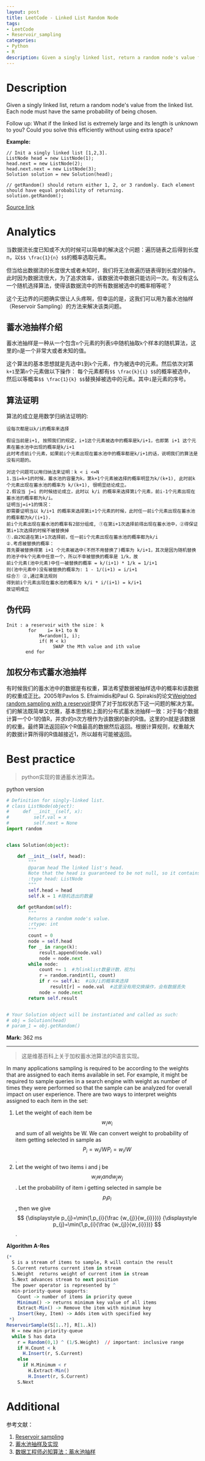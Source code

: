 ```yaml
---
layout: post
title: LeetCode - Linked List Random Node
tags:
- LeetCode
- Reservoir_sampling
categories:
- Python
- R
description: Given a singly linked list, return a random node's value from the linked list. Each node must have the same probability of being chosen.
---
```



# Description
Given a singly linked list, return a random node's value from the linked list. Each node must have the same probability of being chosen.

Follow up:
What if the linked list is extremely large and its length is unknown to you? Could you solve this efficiently without using extra space?

**Example:**

```
// Init a singly linked list [1,2,3].
ListNode head = new ListNode(1);
head.next = new ListNode(2);
head.next.next = new ListNode(3);
Solution solution = new Solution(head);

// getRandom() should return either 1, 2, or 3 randomly. Each element should have equal probability of returning.
solution.getRandom();
```

[Source link](https://leetcode.com/problems/linked-list-random-node/description/)

# Analytics

当数据流长度已知或不大的时候可以简单的解决这个问题：遍历链表之后得到长度n，以`$$ \frac{1}{n} $$`的概率选取元素。

但当给出数据流的长度很大或者未知时，我们将无法做遍历链表得到长度的操作。此时因为数据流很大，为了追求效率，该数据流中数据只能访问一次。有没有这么一个随机选择算法，使得该数据流中的所有数据被选中的概率相等呢？

这个无边界的问题确实很让人头疼啊，但幸运的是，这我们可以用为蓄水池抽样（Reservoir Sampling）的方法来解决该类问题。

## 蓄水池抽样介绍

蓄水池抽样是一种从一个包含`n`个元素的列表`S`中随机抽取`k`个样本的随机算法，这里的`n`是一个非常大或者未知的值。

这个算法的基本思想就是先选中`1`到`k`个元素，作为被选中的元素。然后依次对第`k+1`至第`n`个元素做以下操作：
每个元素都有`$$ \frac{k}{i} $$`的概率被选中，然后以等概率`$$ \frac{1}{k} $$`替换掉被选中的元素。其中`i`是元素的序号。

## 算法证明

算法的成立是用数学归纳法证明的:

```
设每次都是以k/i的概率来选择

假设当前是i+1, 按照我们的规定，i+1这个元素被选中的概率是k/i+1，也即第 i+1 这个元素在蓄水池中出现的概率是k/i+1
此时考虑前i个元素，如果前i个元素出现在蓄水池中的概率都是k/i+1的话，说明我们的算法是没有问题的。

对这个问题可以用归纳法来证明：k < i <=N
1.当i=k+1的时候，蓄水池的容量为k，第k+1个元素被选择的概率明显为k/(k+1), 此时前k个元素出现在蓄水池的概率为 k/(k+1), 很明显结论成立。
2.假设当 j=i 的时候结论成立，此时以 k/i 的概率来选择第i个元素，前i-1个元素出现在蓄水池的概率都为k/i。
证明当j=i+1的情况：
即需要证明当以 k/i+1 的概率来选择第i+1个元素的时候，此时任一前i个元素出现在蓄水池的概率都为k/(i+1).
前i个元素出现在蓄水池的概率有2部分组成, ①在第i+1次选择前得出现在蓄水池中，②得保证第i+1次选择的时候不被替换掉
①.由2知道在第i+1次选择前，任一前i个元素出现在蓄水池的概率都为k/i
②.考虑被替换的概率：
首先要被替换得第 i+1 个元素被选中(不然不用替换了)概率为 k/i+1，其次是因为随机替换的池子中k个元素中任意一个，所以不幸被替换的概率是 1/k，故
前i个元素(池中元素)中任一被替换的概率 = k/(i+1) * 1/k = 1/i+1
则(池中元素中)没有被替换的概率为: 1 - 1/(i+1) = i/i+1
综合① ②,通过乘法规则
得到前i个元素出现在蓄水池的概率为 k/i * i/(i+1) = k/i+1
故证明成立
```

## 伪代码
```
Init : a reservoir with the size： k  
        for    i= k+1 to N  
            M=random(1, i);  
            if( M < k)  
                 SWAP the Mth value and ith value  
       end for
```

## 加权分布式蓄水池抽样

有时候我们的蓄水池中的数据是有权重，算法希望数据被抽样选中的概率和该数据的权重成正比。2005年Pavlos S. Efraimidis和Paul G. Spirakis的论文[Weighted random sampling with a reservoir](http://dl.acm.org/citation.cfm?id=1138834)提供了对于加权状态下这一问题的解决方案。们的解法既简单又优雅，基本思想和上面的分布式蓄水池抽样一致：对于每个数据计算一个0-1的值R，并求r的n次方根作为该数据的新的R值。这里的n就是该数据的权重。最终算法返回前k个R值最高的数据然后返回。根据计算规则，权重越大的数据计算所得的R值越接近1，所以越有可能被返回。

# Best practice

>python实现的普通蓄水池算法。

python version

```python
# Definition for singly-linked list.
# class ListNode(object):
#     def __init__(self, x):
#         self.val = x
#         self.next = None
import random


class Solution(object):

    def __init__(self, head):
        """
        @param head The linked list's head.
        Note that the head is guaranteed to be not null, so it contains at least one node.
        :type head: ListNode
        """
        self.head = head
        self.k = 1 #随机选出的数量

    def getRandom(self):
        """
        Returns a random node's value.
        :rtype: int
        """
        count = 0
        node = self.head
        for _ in range(k):
            result.append(node.val)
            node = node.next
        while node:
            count += 1  #为linklist数量计数，视为i
            r = random.randint(1, count)
            if r <= self.k:  #以k/i的概率来选择
                result[r] = node.val  #这里没有用交换操作，会有数据丢失
            node = node.next
        return self.result


# Your Solution object will be instantiated and called as such:
# obj = Solution(head)
# param_1 = obj.getRandom()
```

**Mark:** 362 ms

-----

>这是维基百科上关于加权蓄水池算法的R语言实现。

In many applications sampling is required to be according to the weights that are assigned to each items available in set. For example, it might be required to sample queries in a search engine with weight as number of times they were performed so that the sample can be analyzed for overall impact on user experience. There are two ways to interpret weights assigned to each item in the set:
1. Let the weight of each item be $$ {\displaystyle w_{i}} w_{i} $$ and sum of all weights be W. We can convert weight to probability of item getting selected in sample as $${\displaystyle P_{i}=w_{i}/W} P_{i}=w_{i}/W$$.
2. Let the weight of two items i and j be $$ {\displaystyle w_{i}} w_{i} and {\displaystyle w_{j}} w_{j} $$. Let the probability of item i getting selected in sample be $$ {\displaystyle p_{i}} p_{i }$$, then we give$$ {\displaystyle p_{j}=\min(1,p_{i}{\frac {w_{j}}{w_{i}}})} {\displaystyle p_{j}=\min(1,p_{i}{\frac {w_{j}}{w_{i}}})} $$.

**Algorithm A-Res**
```r
(*
  S is a stream of items to sample, R will contain the result
  S.Current returns current item in stream
  S.Weight  returns weight of current item in stream
  S.Next advances stream to next position
  The power operator is represented by ^
  min-priority-queue supports:
    Count -> number of items in priority queue
    Minimum() -> returns minimum key value of all items
    Extract-Min() -> Remove the item with minimum key
    Insert(key, Item) -> Adds item with specified key
 *)
ReservoirSample(S[1..?], R[1..k])
  H = new min-priority-queue
  while S has data
    r = Random(0,1) ^ (1/S.Weight)  // important: inclusive range
    if H.Count < k
      H.Insert(r, S.Current)
    else
      if H.Minimum < r
        H.Extract-Min()
        H.Insert(r, S.Current)
    S.Next
```

# Additional
参考文献：
1. [Reservoir sampling](https://en.wikipedia.org/wiki/Reservoir_sampling)
2. [蓄水池抽样及实现](http://www.cnblogs.com/hrlnw/archive/2012/11/27/2777337.html)
3. [数据工程师必知算法：蓄水池抽样](http://blog.jobbole.com/42550/)

